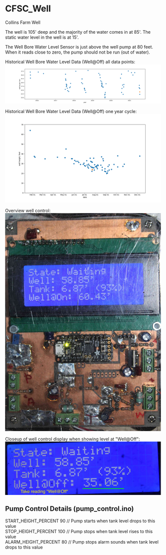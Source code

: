 # CFSC_Well
Collins Farm Well

The well is 105' deep and the majority of the water comes in at 85'. 
The static water level in the well is at 15'. 

The Well Bore Water Level Sensor is just above the well pump at 80 feet.
When it reads close to zero, the pump should not be run (out of water).

Historical Well Bore Water Level Data (Well@Off) all data points: <br />
![alt text](https://github.com/reedb/CFSC_Well/blob/master/time_series.png?raw=true)

Historical Well Bore Water Level Data (Well@Off) one year cycle: <br />
![alt text](https://github.com/reedb/CFSC_Well/blob/master/year_cycle.png?raw=true)

Overview well control:
![alt text](https://github.com/reedb/CFSC_Well/blob/master/control_overview.jpg)

Closeup of well control display when showing level at "Well@Off":
![alt text](https://github.com/reedb/CFSC_Well/blob/master/control_display_welloff.jpg)

## Pump Control Details (pump_control.ino)
START_HEIGHT_PERCENT 90     // Pump starts when tank level drops to this value <br />
STOP_HEIGHT_PERCENT  100    // Pump stops when tank level rises to this value <br />
ALARM_HEIGHT_PERCENT 80     // Pump stops alarm sounds when tank level drops to this value <br />
